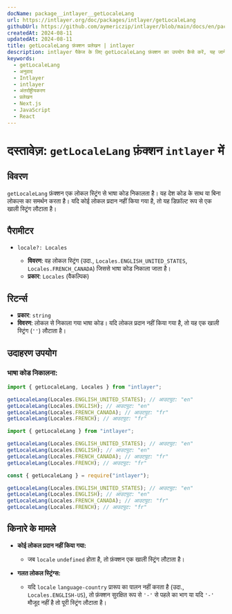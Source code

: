 ```yaml
---
docName: package__intlayer__getLocaleLang
url: https://intlayer.org/doc/packages/intlayer/getLocaleLang
githubUrl: https://github.com/aymericzip/intlayer/blob/main/docs/en/packages/intlayer/getLocaleLang.md
createdAt: 2024-08-11
updatedAt: 2024-08-11
title: getLocaleLang फ़ंक्शन प्रलेखन | intlayer
description: intlayer पैकेज के लिए getLocaleLang फ़ंक्शन का उपयोग कैसे करें, यह जानें
keywords:
  - getLocaleLang
  - अनुवाद
  - Intlayer
  - intlayer
  - अंतर्राष्ट्रीयकरण
  - प्रलेखन
  - Next.js
  - JavaScript
  - React
---
```


# दस्तावेज़: `getLocaleLang` फ़ंक्शन `intlayer` में

## विवरण

`getLocaleLang` फ़ंक्शन एक लोकल स्ट्रिंग से भाषा कोड निकालता है। यह देश कोड के साथ या बिना लोकल्स का समर्थन करता है। यदि कोई लोकल प्रदान नहीं किया गया है, तो यह डिफ़ॉल्ट रूप से एक खाली स्ट्रिंग लौटाता है।

## पैरामीटर

- `locale?: Locales`

  - **विवरण**: वह लोकल स्ट्रिंग (उदा., `Locales.ENGLISH_UNITED_STATES`, `Locales.FRENCH_CANADA`) जिससे भाषा कोड निकाला जाता है।
  - **प्रकार**: `Locales` (वैकल्पिक)

## रिटर्न्स

- **प्रकार**: `string`
- **विवरण**: लोकल से निकाला गया भाषा कोड। यदि लोकल प्रदान नहीं किया गया है, तो यह एक खाली स्ट्रिंग (`''`) लौटाता है।

## उदाहरण उपयोग

### भाषा कोड निकालना:

```typescript codeFormat="typescript"
import { getLocaleLang, Locales } from "intlayer";

getLocaleLang(Locales.ENGLISH_UNITED_STATES); // आउटपुट: "en"
getLocaleLang(Locales.ENGLISH); // आउटपुट: "en"
getLocaleLang(Locales.FRENCH_CANADA); // आउटपुट: "fr"
getLocaleLang(Locales.FRENCH); // आउटपुट: "fr"
```

```javascript codeFormat="esm"
import { getLocaleLang } from "intlayer";

getLocaleLang(Locales.ENGLISH_UNITED_STATES); // आउटपुट: "en"
getLocaleLang(Locales.ENGLISH); // आउटपुट: "en"
getLocaleLang(Locales.FRENCH_CANADA); // आउटपुट: "fr"
getLocaleLang(Locales.FRENCH); // आउटपुट: "fr"
```

```javascript codeFormat="commonjs"
const { getLocaleLang } = require("intlayer");

getLocaleLang(Locales.ENGLISH_UNITED_STATES); // आउटपुट: "en"
getLocaleLang(Locales.ENGLISH); // आउटपुट: "en"
getLocaleLang(Locales.FRENCH_CANADA); // आउटपुट: "fr"
getLocaleLang(Locales.FRENCH); // आउटपुट: "fr"
```

## किनारे के मामले

- **कोई लोकल प्रदान नहीं किया गया:**

  - जब `locale` `undefined` होता है, तो फ़ंक्शन एक खाली स्ट्रिंग लौटाता है।

- **गलत लोकल स्ट्रिंग्स:**
  - यदि `locale` `language-country` प्रारूप का पालन नहीं करता है (उदा., `Locales.ENGLISH-US`), तो फ़ंक्शन सुरक्षित रूप से `'-'` से पहले का भाग या यदि `'-'` मौजूद नहीं है तो पूरी स्ट्रिंग लौटाता है।
